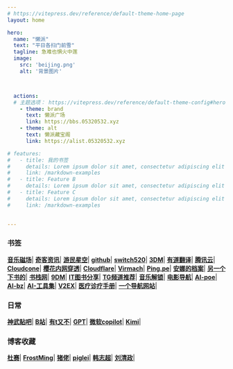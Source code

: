 ```yaml
---
# https://vitepress.dev/reference/default-theme-home-page
layout: home

hero:
  name: "懒派"
  text: "平日各扫门前雪"
  tagline: 急难也惧火中莲
  image: 
    src: 'beijing.png'
    alt: '背景图片'



  actions:
  # 主题选项： https://vitepress.dev/reference/default-theme-config#hero
    - theme: brand
      text: 懒派广场
      link: https://bbs.05320532.xyz
    - theme: alt
      text: 懒派藏宝阁
      link: https://alist.05320532.xyz

# features:
#   - title: 我的书签
#     details: Lorem ipsum dolor sit amet, consectetur adipiscing elit
#     link: /markdown-examples
#   - title: Feature B
#     details: Lorem ipsum dolor sit amet, consectetur adipiscing elit
#   - title: Feature C
#     details: Lorem ipsum dolor sit amet, consectetur adipiscing elit
#     link: /markdown-examples

 
---
```





### 书签
**[音乐磁场](https://www.hifini.com/)**|
**[奇客资讯](https://www.solidot.org/)**|
**[游民星空](https://www.gamersky.com/)**|
**[github](https://github.com/zhongkangjk)**|
**[switch520](https://www.gamer520.com/)**|
**[3DM](https://bbs.3dmgame.com/)**|
**[有道翻译](https://fanyi.youdao.com/)**|
**[腾讯云](https://cloud.tencent.com/)**|
**[Cloudcone](https://app.cloudcone.com/)**|
**[樱花内网穿透](https://www.natfrp.com/)**|
**[Cloudflare](https://dash.cloudflare.com/)**|
**[Virmach](https://billing.virmach.com/)**|
**[Ping.pe](https://ping.pe/)**|
**[安娜的档案](https://zh.annas-archive.org/)**|
**[另一个下书的](https://bk.hallowlib.org/)**|
**[书栈网](https://www.bookstack.cn/)**|
**[9DM](http://www.9dmsgame.com/)**|
**[IT图书分享](https://itbox.cc/)**|
**[TG频道推荐](https://rectg.com/)**|
**[音乐解锁](https://demo.unlock-music.dev/)**|
**[电影导航](https://www.f7s.net/)**|
**[AI-poe](https://poe.com/)**|
**[AI-bz](https://chat.gpt.bz/)**|
**[AI-工具集](https://ai-bot.cn/)**|
**[V2EX](https://www.v2ex.com/)**|
**[医疗诊疗手册](https://www.msdmanuals.cn/)**|
**[一个导航网站](https://item.ink/)**|

### 日常
**[神武贴吧](https://tieba.baidu.com/f?kw=%E7%A5%9E%E6%AD%A6%E9%80%8D%E9%81%A5%E5%A4%96%E4%BC%A0&ie=utf-8)**|
**[B站](https://t.bilibili.com/)**|
**[有t又不](https://www.youtube.com/)**|
**[GPT](https://chat.openai.com/chat)**|
**[微软copilot](https://copilot.microsoft.com/)**|
**[Kimi](https://kimi.moonshot.cn/)**|


### 博客收藏
**[杜赛](https://www.dusaiphoto.com/)**|
**[FrostMing](https://frostming.com/)**|
**[猪佬](https://aber.sh/)**|
**[piglei](https://www.piglei.com/)**|
**[韩志超](https://www.cnblogs.com/superhin/)**|
**[刘清政](https://www.cnblogs.com/liuqingzheng/)**|